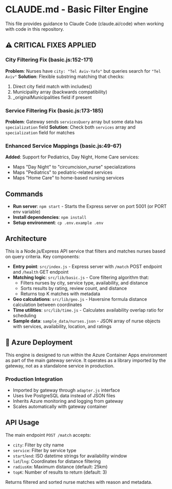 # CLAUDE.md - Basic Filter Engine

This file provides guidance to Claude Code (claude.ai/code) when working with code in this repository.

## ⚠️ CRITICAL FIXES APPLIED

### City Filtering Fix (basic.js:152-171)
**Problem**: Nurses have `city: "Tel Aviv-Yafo"` but queries search for `"Tel Aviv"`
**Solution**: Flexible substring matching that checks:
1. Direct city field match with includes()
2. Municipality array (backwards compatibility)
3. _originalMunicipalities field if present

### Service Filtering Fix (basic.js:173-185)
**Problem**: Gateway sends `servicesQuery` array but some data has `specialization` field
**Solution**: Check both `services` array and `specialization` field for matches

### Enhanced Service Mappings (basic.js:49-67)
**Added**: Support for Pediatrics, Day Night, Home Care services:
- Maps "Day Night" to "circumcision_nurse" specializations
- Maps "Pediatrics" to pediatric-related services
- Maps "Home Care" to home-based nursing services

## Commands

- **Run server**: `npm start` - Starts the Express server on port 5001 (or PORT env variable)
- **Install dependencies**: `npm install`
- **Setup environment**: `cp .env.example .env`

## Architecture

This is a Node.js/Express API service that filters and matches nurses based on query criteria. Key components:

- **Entry point**: `src/index.js` - Express server with `/match` POST endpoint and `/health` GET endpoint
- **Matching logic**: `src/lib/basic.js` - Core filtering algorithm that:
  - Filters nurses by city, service type, availability, and distance
  - Sorts results by rating, review count, and distance
  - Returns top K matches with metadata
- **Geo calculations**: `src/lib/geo.js` - Haversine formula distance calculation between coordinates
- **Time utilities**: `src/lib/time.js` - Calculates availability overlap ratio for scheduling
- **Sample data**: `sample_data/nurses.json` - JSON array of nurse objects with services, availability, location, and ratings

## 🚀 Azure Deployment

This engine is designed to run within the Azure Container Apps environment as part of the main gateway service. It operates as a library imported by the gateway, not as a standalone service in production.

### Production Integration
- Imported by gateway through `adapter.js` interface
- Uses live PostgreSQL data instead of JSON files
- Inherits Azure monitoring and logging from gateway
- Scales automatically with gateway container

## API Usage

The main endpoint `POST /match` accepts:
- `city`: Filter by city name
- `service`: Filter by service type
- `start`/`end`: ISO datetime strings for availability window
- `lat`/`lng`: Coordinates for distance filtering
- `radiusKm`: Maximum distance (default: 25km)
- `topK`: Number of results to return (default: 3)

Returns filtered and sorted nurse matches with reason and metadata.